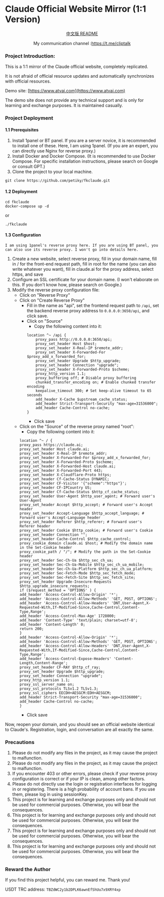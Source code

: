 # Claude Official Website Mirror (1:1 Version)

<div align="center">
  <a href="readme_zh.md">中文版 README</a>
  </br>
  <p>My communication channel :<a href="https://t.me/cliptalk">https://t.me/cliptalk</a>
</div>

### Project Introduction:

This is a 1:1 mirror of the Claude official website, completely replicated.

It is not afraid of official resource updates and automatically synchronizes with official resources.

Demo site: [https://www.atvai.com](https://www.atvai.com)

The demo site does not provide any technical support and is only for learning and exchange purposes. It is maintained casually.

### Project Deployment

#### 1.1 Prerequisites

1. Install 1panel or BT panel. If you are a server novice, it is recommended to install one of these. Here, I am using 1panel. (If you are an expert, you can directly use Nginx for reverse proxy.)
2. Install Docker and Docker Compose. (It is recommended to use Docker Compose. For specific installation instructions, please search on Google or consult GPT.)
3. Clone the project to your local machine.

```shell
git clone https://github.com/petiky/fkclaude.git
```

#### 1.2 Deployment

```shell
cd fkclaude
docker-compose up -d
```
or
```shell
./fkclaude
```
#### 1.3 Configuration

`I am using 1panel's reverse proxy here. If you are using BT panel, you can also use its reverse proxy. I won't go into details here.`

1. Create a new website, select reverse proxy, fill in your domain name, fill in / for the front-end request path, fill in root for the name (you can also write whatever you want), fill in claude.ai for the proxy address, select https, and save
2. Configure an SSL certificate for your domain name. (I won't elaborate on this. If you don't know how, please search on Google.)
3. Modify the reverse proxy configuration file:
    - Click on "Reverse Proxy"
    - Click on "Create Reverse Proxy"
        - Fill in the name as "api", set the frontend request path to `/api`, set the backend reverse proxy address to `0.0.0.0:3650/api`, and click save.
        - Click on "Source"
            - Copy the following content into it:
          ```shell
          location ^~ /api {
              proxy_pass http://0.0.0.0:3650/api;
              proxy_set_header Host $host;
              proxy_set_header X-Real-IP $remote_addr;
              proxy_set_header X-Forwarded-For $proxy_add_x_forwarded_for;
              proxy_set_header Upgrade $http_upgrade;
              proxy_set_header Connection "upgrade";
              proxy_set_header X-Forwarded-Proto $scheme;
              proxy_http_version 1.1;
              proxy_buffering off; # Disable proxy buffering
              chunked_transfer_encoding on; # Enable chunked transfer encoding
              keepalive_timeout 300; # Set keep-alive timeout to 65 seconds
              add_header X-Cache $upstream_cache_status;
              add_header Strict-Transport-Security "max-age=31536000";
              add_header Cache-Control no-cache;
          }
          ```
            - Click save
    - Click on the "Source" of the reverse proxy named "root":
        - Copy the following content into it:
      ```shell
      location ^~ / {
      proxy_pass https://claude.ai;
      proxy_set_header Host claude.ai;
      proxy_set_header X-Real-IP $remote_addr;
      proxy_set_header X-Forwarded-For $proxy_add_x_forwarded_for;
      proxy_set_header X-Forwarded-Proto $scheme;
      proxy_set_header X-Forwarded-Host claude.ai;
      proxy_set_header X-Forwarded-Port 443;
      proxy_set_header X-Cloudflare-Proto https;
      proxy_set_header Cf-Cache-Status DYNAMIC;
      proxy_set_header CF-Visitor '{"scheme":"https"}';
      proxy_set_header CF-IPCountry US;
      proxy_set_header Cf-Cache-Status $http_cf_cache_status;
      proxy_set_header User-Agent $http_user_agent; # Forward user's User-Agent
      proxy_set_header Accept $http_accept; # Forward user's Accept header
      proxy_set_header Accept-Language $http_accept_language; # Forward user's Accept-Language header
      proxy_set_header Referer $http_referer; # Forward user's Referer header
      proxy_set_header Cookie $http_cookie; # Forward user's Cookie
      proxy_set_header Connection "";
      proxy_set_header Cache-Control $http_cache_control;
      proxy_cookie_domain claude.ai $host; # Modify the domain name in the Set-Cookie header
      proxy_cookie_path / "/"; # Modify the path in the Set-Cookie header
      proxy_set_header Sec-Ch-Ua $http_sec_ch_ua;
      proxy_set_header Sec-Ch-Ua-Mobile $http_sec_ch_ua_mobile;
      proxy_set_header Sec-Ch-Ua-Platform $http_sec_ch_ua_platform;
      proxy_set_header Sec-Fetch-Mode $http_sec_fetch_mode;
      proxy_set_header Sec-Fetch-Site $http_sec_fetch_site;
      proxy_set_header Upgrade-Insecure-Requests $http_upgrade_insecure_requests;
      if ($request_method = 'OPTIONS' ) {
      add_header 'Access-Control-Allow-Origin' '*';
      add_header 'Access-Control-Allow-Methods' 'GET, POST, OPTIONS';
      add_header 'Access-Control-Allow-Headers' 'DNT,User-Agent,X-Requested-With,If-Modified-Since,Cache-Control,Content-Type,Range';
      add_header 'Access-Control-Max-Age' 1728000;
      add_header 'Content-Type' 'text/plain; charset=utf-8';
      add_header 'Content-Length' 0;
      return 200;
      }
      add_header 'Access-Control-Allow-Origin' '*';
      add_header 'Access-Control-Allow-Methods' 'GET, POST, OPTIONS';
      add_header 'Access-Control-Allow-Headers' 'DNT,User-Agent,X-Requested-With,If-Modified-Since,Cache-Control,Content-Type,Range';
      add_header 'Access-Control-Expose-Headers' 'Content-Length,Content-Range';
      proxy_set_header CF-RAY $http_cf_ray;
      proxy_set_header Upgrade $http_upgrade;
      proxy_set_header Connection "upgrade";
      proxy_http_version 1.1;
      proxy_ssl_server_name on;
      proxy_ssl_protocols TLSv1.2 TLSv1.3;
      proxy_ssl_ciphers EECDH+AESGCM:EDH+AESGCM;
      add_header Strict-Transport-Security "max-age=31536000";
      add_header Cache-Control no-cache;
      }
      ```
        - Click save

Now, reopen your domain, and you should see an official website identical to Claude's. Registration, login, and conversation are all exactly the same.

### Precautions

1. Please do not modify any files in the project, as it may cause the project to malfunction.
2. Please do not modify any files in the project, as it may cause the project to malfunction.
3. If you encounter 403 or other errors, please check if your reverse proxy configuration is correct or if your IP is clean, among other factors.
4. Please do not directly use the login or registration interfaces for logging in or registering. There is a high probability of account bans. If you use them, please log in using sessionKey.
5. This project is for learning and exchange purposes only and should not be used for commercial purposes. Otherwise, you will bear the consequences.
6. This project is for learning and exchange purposes only and should not be used for commercial purposes. Otherwise, you will bear the consequences.
7. This project is for learning and exchange purposes only and should not be used for commercial purposes. Otherwise, you will bear the consequences.
8. This project is for learning and exchange purposes only and should not be used for commercial purposes. Otherwise, you will bear the consequences.

### Reward the Author

If you find this project helpful, you can reward me. Thank you!

USDT TRC address: `TBZdWC2y1b2DPLK6awnEfShUu7x9XRY4xp`
